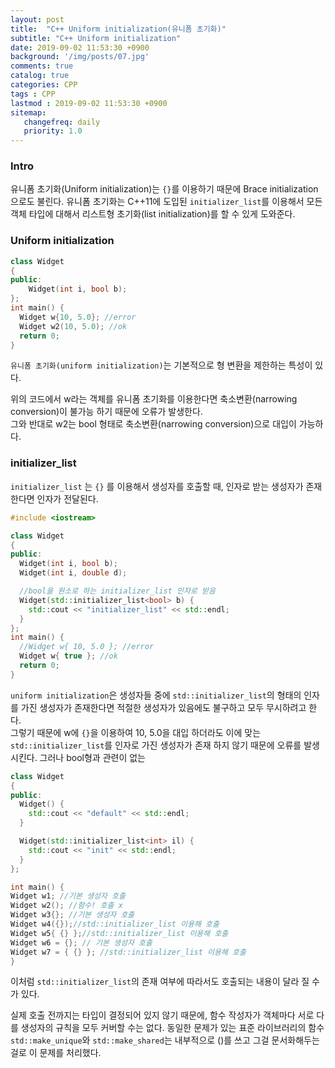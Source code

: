 ```yaml
---
layout: post
title:  "C++ Uniform initialization(유니폼 초기화)"
subtitle: "C++ Uniform initialization"
date: 2019-09-02 11:53:30 +0900
background: '/img/posts/07.jpg'
comments: true
catalog: true
categories: CPP
tags : CPP
lastmod : 2019-09-02 11:53:30 +0900
sitemap:
   changefreq: daily
   priority: 1.0
---
```


### Intro

유니폼 초기화(Uniform initialization)는 `{}`를 이용하기 때문에 Brace initialization으로도 불린다.
유니폼 초기화는 C++11에 도입된 `initializer_list`를 이용해서 모든 객체 타입에 대해서 리스트형 초기화(list initialization)를 할 수 있게 도와준다.

### Uniform initialization

```cpp
class Widget
{
public:
    Widget(int i, bool b);
};
int main() {
  Widget w{10, 5.0}; //error
  Widget w2(10, 5.0); //ok
  return 0;
}
```

`유니폼 초기화(uniform initialization)`는 기본적으로 형 변환을 제한하는 특성이 있다.

위의 코드에서 w라는 객체를 유니폼 초기화를 이용한다면 축소변환(narrowing conversion)이 불가능 하기 때문에 오류가 발생한다.  
그와 반대로 w2는 bool 형태로 축소변환(narrowing conversion)으로 대입이 가능하다.

### initializer_list

`initializer_list` 는 `{}` 를 이용해서 생성자를 호출할 때, 인자로 받는 생성자가 존재한다면 인자가 전달된다.

```cpp
#include <iostream>

class Widget
{
public:
  Widget(int i, bool b);
  Widget(int i, double d);

  //bool을 원소로 하는 initializer_list 인자로 받음
  Widget(std::initializer_list<bool> b) {
    std::cout << "initializer_list" << std::endl;
  }
};
int main() {
  //Widget w{ 10, 5.0 }; //error
  Widget w{ true }; //ok
  return 0;
}
```

`uniform initialization`은 생성자들 중에 `std::initializer_list`의 형태의 인자를 가진 생성자가 존재한다면 적절한 생성자가 있음에도 불구하고 모두 무시하려고 한다.  
그렇기 때문에 w에 `{}`을 이용하여 10, 5.0을 대입 하더라도 이에 맞는 `std::initializer_list`를 인자로 가진 생성자가 존재 하지 않기 때문에 오류를 발생시킨다.
그러나 bool형과 관련이 없는 

```cpp
class Widget
{
public:
  Widget() {
    std::cout << "default" << std::endl;
  }

  Widget(std::initializer_list<int> il) {
    std::cout << "init" << std::endl;
  }
};

int main() {
Widget w1; //기본 생성자 호출
Widget w2(); //함수! 호출 x
Widget w3{}; //기본 생성자 호출
Widget w4({});//std::initializer_list 이용해 호출
Widget w5{ {} };//std::initializer_list 이용해 호출
Widget w6 = {}; // 기본 생성자 호출
Widget w7 = { {} }; //std::initializer_list 이용해 호출
}
```

이처럼 `std::initializer_list`의 존재 여부에 따라서도 호출되는 내용이 달라 질 수가 있다.

실제 호출 전까지는 타입이 결정되어 있지 않기 때문에, 함수 작성자가 객체마다 서로 다를 생성자의 규칙을 모두 커버할 수는 없다. 동일한 문제가 있는 표준 라이브러리의 함수 `std::make_unique`와 `std::make_shared`는 내부적으로 ()를 쓰고 그걸 문서화해두는 걸로 이 문제를 처리했다.
